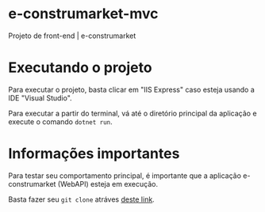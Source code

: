 # e-construmarket-mvc
Projeto de front-end | e-construmarket

# Executando o projeto

Para executar o projeto, basta clicar em "IIS Express" caso esteja usando a IDE "Visual Studio".

Para executar a partir do terminal, vá até o diretório principal da aplicação e execute o comando `dotnet run`.

# Informações importantes

Para testar seu comportamento principal, é importante que a aplicação e-construmarket (WebAPI) esteja em execução. 

Basta fazer seu `git clone` atráves [deste link](https://github.com/JustAn0therDev/e-construmarketWebAPI.git).
